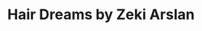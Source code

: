 ---
title: "Hair Dreams by Zeki Arslan"
url: /muenchen/hair-dreams-by-zeki-arslan/
shop: Friseur
---